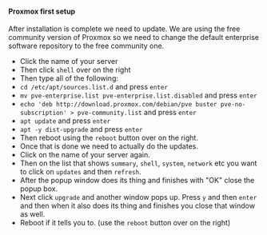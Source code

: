 #### Proxmox first setup
After installation is complete we need to update. We are using the free community version of Proxmox so we need to change the default enterprise software repository to the free community one.
- Click the name of your server
- Then click `shell` over on the right
- Then type all of the following:
- `cd /etc/apt/sources.list.d` and press `enter`
- `mv pve-enterprise.list pve-enterprise.list.disabled` and press `enter`
- `echo 'deb http://download.proxmox.com/debian/pve buster pve-no-subscription' > pve-community.list` and press `enter`
- `apt update` and press `enter`
- `apt -y dist-upgrade` and press `enter`
- Then reboot using the `reboot` button over on the right.
- Once that is done we need to actually do the updates.
- Click on the name of your server again. 
- Then on the list that shows `summary`, `shell`, `system`, `network` etc you want to click on `updates` and then `refresh`.
- After the popup window does its thing and finishes with "OK" close the popup box.
- Next click `upgrade` and another window pops up. Press `y` and then `enter` and then when it also does its thing and finishes you close that window as well.
- Reboot if it tells you to. (use the `reboot` button over on the right)

